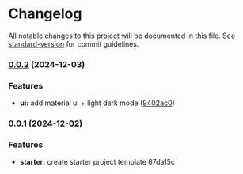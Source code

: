 # Changelog

All notable changes to this project will be documented in this file. See [standard-version](https://github.com/conventional-changelog/standard-version) for commit guidelines.

### [0.0.2](https://github.com/paniaguaadrian/footprint-client/compare/v0.0.1...v0.0.2) (2024-12-03)


### Features

* **ui:** add material ui + light dark mode ([9402ac0](https://github.com/paniaguaadrian/footprint-client/commit/9402ac06d616864bb80e37df035896c39439fa33))

### 0.0.1 (2024-12-02)


### Features

* **starter:** create starter project template 67da15c
